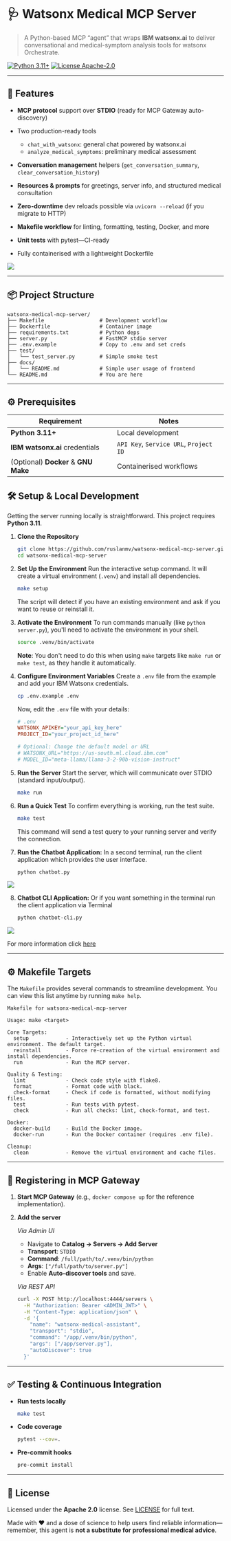 # 🩺 Watsonx Medical MCP Server

> A Python-based MCP “agent” that wraps **IBM watsonx.ai** to deliver conversational and medical-symptom analysis tools for watsonx Orchestrate.

[![Python 3.11+](https://img.shields.io/badge/python-3.11%2B-blue)]()
[![License Apache-2.0](https://img.shields.io/badge/license-Apache%202.0-blue)]()

---

## 🚀 Features

* **MCP protocol** support over **STDIO** (ready for MCP Gateway auto-discovery)
* Two production-ready tools

  * `chat_with_watsonx`: general chat powered by watsonx.ai
  * `analyze_medical_symptoms`: preliminary medical assessment
* **Conversation management** helpers (`get_conversation_summary`, `clear_conversation_history`)
* **Resources & prompts** for greetings, server info, and structured medical consultation
* **Zero-downtime** dev reloads possible via `uvicorn --reload` (if you migrate to HTTP)
* **Makefile workflow** for linting, formatting, testing, Docker, and more
* **Unit tests** with pytest—CI-ready
* Fully containerised with a lightweight Dockerfile


![](docs/assets/2025-07-12-19-24-06.png)

---

## 📦 Project Structure

```text
watsonx-medical-mcp-server/
├── Makefile                  # Development workflow
├── Dockerfile                # Container image
├── requirements.txt          # Python deps
├── server.py                 # FastMCP stdio server
├── .env.example              # Copy to .env and set creds
├── test/
│   └── test_server.py        # Simple smoke test
├── docs/
│   └── README.md             # Simple user usage of frontend
└── README.md                 # You are here
```

---

## ⚙️ Prerequisites

| Requirement                          | Notes                                  |
| ------------------------------------ | -------------------------------------- |
| **Python 3.11+**                     | Local development                      |
| **IBM watsonx.ai** credentials       | `API Key`, `Service URL`, `Project ID` |
| (Optional) **Docker** & **GNU Make** | Containerised workflows                |


## 🛠️ Setup & Local Development

Getting the server running locally is straightforward. This project requires **Python 3.11**.

1.  **Clone the Repository**

    ```bash
    git clone https://github.com/ruslanmv/watsonx-medical-mcp-server.git
    cd watsonx-medical-mcp-server
    ```

2.  **Set Up the Environment**
    Run the interactive setup command. It will create a virtual environment (`.venv`) and install all dependencies.

    ```bash
    make setup
    ```

    The script will detect if you have an existing environment and ask if you want to reuse or reinstall it.

3.  **Activate the Environment**
    To run commands manually (like `python server.py`), you'll need to activate the environment in your shell.

    ```bash
    source .venv/bin/activate
    ```

    **Note**: You don't need to do this when using `make` targets like `make run` or `make test`, as they handle it automatically.

4.  **Configure Environment Variables**
    Create a `.env` file from the example and add your IBM Watsonx credentials.

    ```bash
    cp .env.example .env
    ```

    Now, edit the `.env` file with your details:

    ```ini
    # .env
    WATSONX_APIKEY="your_api_key_here"
    PROJECT_ID="your_project_id_here"

    # Optional: Change the default model or URL
    # WATSONX_URL="https://us-south.ml.cloud.ibm.com"
    # MODEL_ID="meta-llama/llama-3-2-90b-vision-instruct"
    ```

5.  **Run the Server**
    Start the server, which will communicate over STDIO (standard input/output).

    ```bash
    make run
    ```

6.  **Run a Quick Test**
    To confirm everything is working, run the test suite.

    ```bash
    make test
    ```

    This command will send a test query to your running server and verify the connection.

7.  **Run the Chatbot Application:**
    In a second terminal, run the client application which provides the user interface.
    
    ```bash
    python chatbot.py
    ```
   ![](./docs/assets/2025-07-12-19-17-12.png)

8.  **Chatbot CLI Application:**
    Or if you want something in the terminal  run the client application via Terminal
   
    ```bash
    python chatbot-cli.py
    ```    

   ![](./docs/assets/2025-07-12-14-46-47.png)
   
   For more information click [here](./docs/README.md)



-----

## ⚙️ Makefile Targets

The `Makefile` provides several commands to streamline development. You can view this list anytime by running `make help`.

```text
Makefile for watsonx-medical-mcp-server

Usage: make <target>

Core Targets:
  setup            - Interactively set up the Python virtual environment. The default target.
  reinstall        - Force re-creation of the virtual environment and install dependencies.
  run              - Run the MCP server.

Quality & Testing:
  lint             - Check code style with flake8.
  format           - Format code with black.
  check-format     - Check if code is formatted, without modifying files.
  test             - Run tests with pytest.
  check            - Run all checks: lint, check-format, and test.

Docker:
  docker-build     - Build the Docker image.
  docker-run       - Run the Docker container (requires .env file).

Cleanup:
  clean            - Remove the virtual environment and cache files.
```

-----


## 🔗 Registering in MCP Gateway

1. **Start MCP Gateway** (e.g., `docker compose up` for the reference implementation).

2. **Add the server**

   *Via Admin UI*

   * Navigate to **Catalog → Servers → Add Server**
   * **Transport**: `STDIO`
   * **Command**: `/full/path/to/.venv/bin/python`
   * **Args**: `["/full/path/to/server.py"]`
   * Enable **Auto-discover tools** and save.

   *Via REST API*

   ```bash
   curl -X POST http://localhost:4444/servers \
     -H "Authorization: Bearer <ADMIN_JWT>" \
     -H "Content-Type: application/json" \
     -d '{
       "name": "watsonx-medical-assistant",
       "transport": "stdio",
       "command": "/app/.venv/bin/python",
       "args": ["/app/server.py"],
       "autoDiscover": true
     }'
   ```

---

## ✅ Testing & Continuous Integration

* **Run tests locally**

  ```bash
  make test
  ```

* **Code coverage**

  ```bash
  pytest --cov=.
  ```

* **Pre-commit hooks**

  ```bash
  pre-commit install
  ```

---

## 📜 License

Licensed under the **Apache 2.0** license. See [LICENSE](LICENSE) for full text.

Made with ❤️ and a dose of science to help users find reliable information—remember, this agent is **not a substitute for professional medical advice**.
